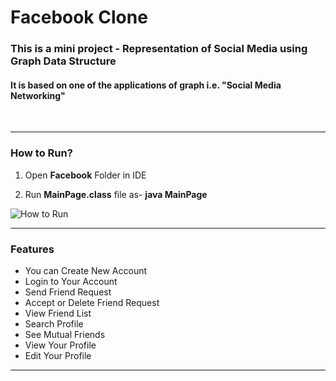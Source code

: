 # Facebook Clone 

### This is a mini project - Representation of Social Media using Graph Data Structure 


#### It is based on one of the applications of graph i.e. "Social Media Networking"

<br/>
<hr/>

### How to Run?
1. Open **Facebook** Folder in IDE

2. Run **MainPage.class** file as- **java MainPage**

![How to Run](https://user-images.githubusercontent.com/65342304/128591423-ab96b607-4357-403f-970c-85793323ac31.png) 


<hr/>

### Features ###
- You can Create New Account
- Login to Your Account
- Send Friend Request
- Accept or Delete Friend Request
- View Friend List
- Search Profile
- See Mutual Friends
- View Your Profile
- Edit Your Profile
<hr/>



